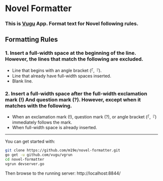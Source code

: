 # Novel Formatter

### This is [Vugu](https://www.vugu.org/) App. Format text for Novel following rules.

## Formatting Rules

### 1. Insert a full-width space at the beginning of the line. However, the lines that match the following are excluded.

-   Line that begins with an angle bracket (「,『).
-   Line that already have full-width spaces inserted.
-   Blank line.

### 2. Insert a full-width space after the full-width exclamation mark (!) And question mark (?). However, except when it matches with the following.

-   When an exclamation mark (!), question mark (?), or angle bracket (「,『) immediately follows the mark.
-   When full-width space is already inserted.

---

You can get started with:

```sh
git clone https://github.com/m19e/novel-formatter.git
go get -u github.com/vugu/vgrun
cd novel-formatter
vgrun devserver.go
```

Then browse to the running server: http://localhost:8844/
